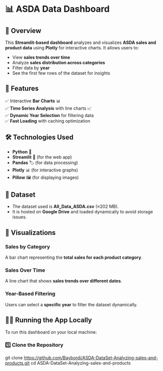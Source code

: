 # 📊 ASDA Data Dashboard

## 📌 Overview
This **Streamlit-based dashboard** analyzes and visualizes **ASDA sales and product data** using **Plotly** for interactive charts. It allows users to:
- View **sales trends over time**
- Analyze **sales distribution across categories**
- Filter data by **year**
- See the first few rows of the dataset for insights

## 🚀 Features
✅ Interactive **Bar Charts** 📊  
✅ **Time Series Analysis** with line charts 📈  
✅ **Dynamic Year Selection** for filtering data  
✅ **Fast Loading** with caching optimization  

## 🛠️ Technologies Used
- **Python** 🐍
- **Streamlit** 🎈 (for the web app)
- **Pandas** 🏷️ (for data processing)
- **Plotly** 📊 (for interactive graphs)
- **Pillow** 🖼️ (for displaying images)

## 📂 Dataset
- The dataset used is **All_Data_ASDA.csv** (≈202 MB).
- It is hosted on **Google Drive** and loaded dynamically to avoid storage issues.

## 📸 Visualizations
### **Sales by Category**
A bar chart representing the **total sales for each product category**.

### **Sales Over Time**
A line chart that shows **sales trends over different dates**.

### **Year-Based Filtering**
Users can select a **specific year** to filter the dataset dynamically.

## 🏃‍♂️ Running the App Locally
To run this dashboard on your local machine:

### **1️⃣ Clone the Repository**

git clone https://github.com/Baybordi/ASDA-DataSet-Analyzing-sales-and-products.git
cd ASDA-DataSet-Analyzing-sales-and-products

